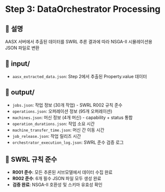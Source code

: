 # Step 3: DataOrchestrator Processing

## 📝 설명
AASX 서버에서 추출된 데이터를 SWRL 추론 결과에 따라 NSGA-II 시뮬레이션용 JSON 파일로 변환

## 📂 input/
- `aasx_extracted_data.json`: Step 2에서 추출된 Property.value 데이터

## 📂 output/
- `jobs.json`: 작업 정보 (30개 작업) - SWRL R002 규칙 준수
- `operations.json`: 오퍼레이션 정보 (95개 오퍼레이션)
- `machines.json`: 머신 정보 (4개 머신) - capability + status 통합
- `operation_durations.json`: 작업 소요 시간
- `machine_transfer_time.json`: 머신 간 이동 시간  
- `job_release.json`: 작업 릴리즈 시간
- `orchestrator_execution_log.json`: SWRL 준수 검증 로그

## 🔧 SWRL 규칙 준수
- **R001 준수**: 모든 추론된 서브모델에서 데이터 수집 완료
- **R002 준수**: 6개 필수 JSON 파일 모두 생성 완료
- **검증 완료**: NSGA-II 호환성 및 스키마 유효성 확인
